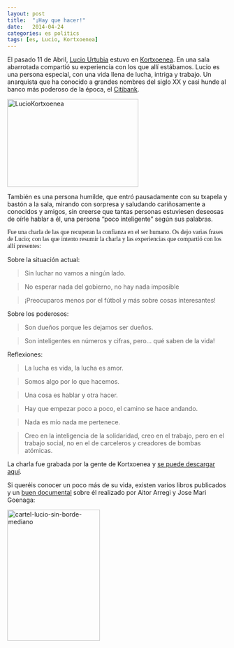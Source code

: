 ```yaml
---
layout: post
title:  "¡Hay que hacer!"
date:   2014-04-24
categories: es politics 
tags: [es, Lucio, Kortxoenea]
---
```

El pasado 11 de Abril, <a title="Lucio Urtubia" href="https://es.wikipedia.org/wiki/Lucio_Urtubia" target="_blank">Lucio Urtubia</a> estuvo en <a title="Kortxoenea" href="http://kortxoenea.com/2014/03/25/lucio-urtubia-kortxoenean/" target="_blank">Kortxoenea</a>. En una sala abarrotada compartió su experiencia con los que allí estábamos. Lucio es una persona especial, con una vida llena de lucha, intriga y trabajo. Un anarquista que ha conocido a grandes nombres del siglo XX y casi hunde al banco más poderoso de la época, el <a title="Citibank" href="https://es.wikipedia.org/wiki/Citibank" target="_blank">Citibank</a>.


<a href="http://kortxoenea.com/2014/03/25/lucio-urtubia-kortxoenean/"><img class="aligncenter wp-image-1465 size-medium" src="http://izaroblog.files.wordpress.com/2014/04/luciokortxoenea.jpg?w=300" alt="LucioKortxoenea" width="300" height="201" /></a></p>

También es una persona humilde, que entró pausadamente con su txapela y bastón a la sala, mirando con sorpresa y saludando cariñosamente a conocidos y amigos, sin creerse que tantas personas estuviesen deseosas de oírle hablar a él, una persona “poco inteligente” según sus palabras.</span></p>
<span style="font-family:'Ubuntu Light';">Fue una charla de las que recuperan la confianza en el ser humano. Os dejo varias frases de Lucio; con las que intento resumir la charla y las experiencias que compartió con los allí presentes:</span>

Sobre la situación actual: 
> Sin luchar no vamos a ningún lado.

> No esperar nada del gobierno, no hay nada imposible

> ¡Preocuparos menos por el fútbol y más sobre cosas interesantes!

Sobre los poderosos: 
> Son dueños porque les dejamos ser dueños.

> Son inteligentes en números y cifras, pero... qué saben de la vida!
 
Reflexiones:
> La lucha es vida, la lucha es amor.

> Somos algo por lo que hacemos.

> Una cosa es hablar y otra hacer.

> Hay que empezar poco a poco, el camino se hace andando.

> Nada es mío nada me pertenece.

> Creo en la inteligencia de la solidaridad, creo en el trabajo, pero en el trabajo social, no en el de carceleros y creadores de bombas atómicas.

La charla fue grabada por la gente de Kortxoenea y <a title="Lucio Audio" href="http://kortxoenea.com/2014/04/14/lucio-urtubiaren-hitzaldiaren-audioa/" target="_blank">se puede descargar aquí</a>.

Si queréis conocer un poco más de su vida, existen varios libros publicados y un <a title="Documental Lucio" href="http://www.lucio.com.es/index.html" target="_blank">buen documental</a> sobre él realizado por Aitor Arregi y Jose Mari Goenaga:


<a href="http://www.rtve.es/alacarta/videos/el-documental/documental-lucio/961865/"><img class="aligncenter wp-image-1461 size-medium" src="http://izaroblog.files.wordpress.com/2014/04/cartel-lucio-sin-borde-mediano.jpg?w=212" alt="cartel-lucio-sin-borde-mediano" width="212" height="300" /></a>
